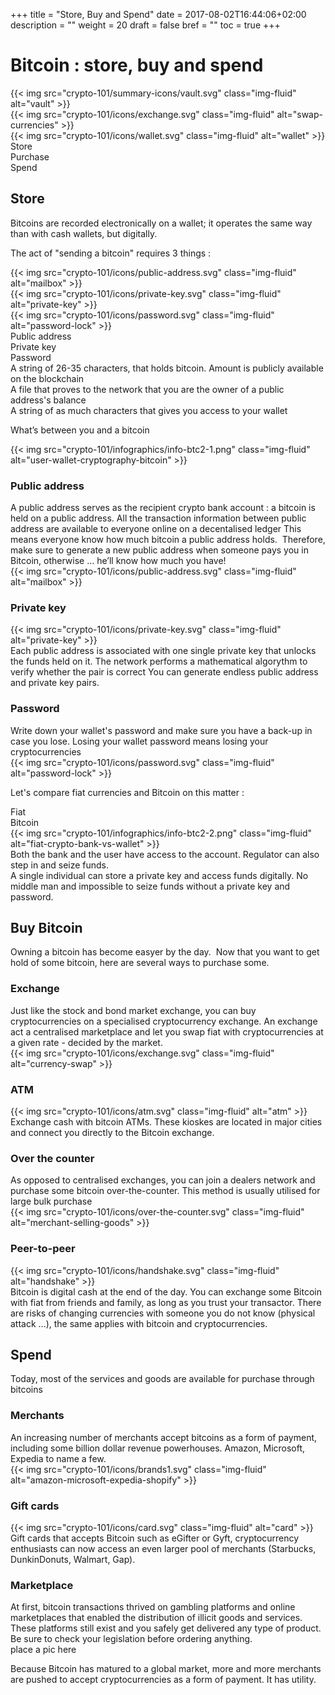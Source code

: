 +++
title = "Store, Buy and Spend"
date = 2017-08-02T16:44:06+02:00
description = ""
weight = 20
draft = false
bref = ""
toc = true
+++

# Bitcoin : store, buy and spend

<div class="container">
  <div class="row">
    <div class="col">
     {{< img src="crypto-101/summary-icons/vault.svg" class="img-fluid" alt="vault" >}}
    </div>
    <div class="col">
     {{< img src="crypto-101/icons/exchange.svg" class="img-fluid" alt="swap-currencies" >}}
    </div>
    <div class="col">
     {{< img src="crypto-101/icons/wallet.svg" class="img-fluid" alt="wallet" >}}
    </div>
  </div>
   <div class="row">
    <div class="col">
      Store
    </div>
    <div class="col">
      Purchase
    </div>
    <div class="col">
      Spend
    </div>
  </div>
</div>



## Store

Bitcoins are recorded electronically on a wallet; 
it operates the same way than with cash wallets, but digitally.

The act of "sending a bitcoin" requires 3 things :


<div class="container">
  <div class="row">
    <div class="col">
     {{< img src="crypto-101/icons/public-address.svg" class="img-fluid" alt="mailbox" >}}
    </div>
    <div class="col">
      {{< img src="crypto-101/icons/private-key.svg" class="img-fluid" alt="private-key" >}}
    </div>
    <div class="col">
      {{< img src="crypto-101/icons/password.svg" class="img-fluid" alt="password-lock" >}}
    </div>
  </div>
  <div class="row">
    <div class="col">
      Public address
    </div>
    <div class="col">
      Private key
    </div>
    <div class="col">
      Password
    </div>
  </div>
  <div class="row">
    <div class="col">
     A string of 26-35 characters, that holds bitcoin. Amount is publicly available on the blockchain
    </div>
    <div class="col">
      A file that proves to the network that you are the owner of a public address's balance
    </div>
    <div class="col">
      A string of as much characters that gives you access to your wallet
    </div>
  </div>
</div>

What’s between you and a bitcoin


{{< img src="crypto-101/infographics/info-btc2-1.png" class="img-fluid" alt="user-wallet-cryptography-bitcoin" >}}

### Public address

<div class="container">
  <div class="row">
    <div class="col">
      A public address serves as the recipient crypto bank account : a bitcoin is held on a public address.
      All the transaction information between public address are available to everyone online on a decentalised ledger
      This means everyone know how much bitcoin a public address holds. 
      Therefore, make sure to generate a new public address when someone pays you in Bitcoin, otherwise … he’ll know how much you have!
    </div>
    <div class="col">
      {{< img src="crypto-101/icons/public-address.svg" class="img-fluid" alt="mailbox" >}}
    </div>
  </div>
</div>


### Private key

<div class="container">
  <div class="row">
    <div class="col">
      {{< img src="crypto-101/icons/private-key.svg" class="img-fluid" alt="private-key" >}}
    </div>
    <div class="col">
      Each public address is associated with one single private key that unlocks the funds held on it.  
      The network performs a mathematical algorythm to verify whether the pair is correct
      You can generate endless public address and private key pairs.
    </div>
  </div>
</div>


### Password

<div class="container">
  <div class="row">
    <div class="col">
      Write down your wallet's password and make sure you have a back-up in case you lose.
      Losing your wallet password means losing your cryptocurrencies
    </div>
    <div class="col">
      {{< img src="crypto-101/icons/password.svg" class="img-fluid" alt="password-lock" >}}
    </div>
  </div>
</div>

Let's compare fiat currencies and Bitcoin on this matter :

<div class="container">
  <div class="row">
    <div class="col">
      Fiat
    </div> 
    <div class="col">
      Bitcoin
    </div>
  </div>
  <div class="row">
    <div class="col">
      {{< img src="crypto-101/infographics/info-btc2-2.png" class="img-fluid" alt="fiat-crypto-bank-vs-wallet" >}}
    </div> 
  </div>
  <div class="row">
    <div class="col">
     Both the bank and the user have access to the account. Regulator can also step in and seize funds. 
    </div> 
    <div class="col">
      A single individual can store a private key and access funds digitally. No middle man and impossible to seize funds without a private key and password.
    </div>
  </div>


## Buy Bitcoin

Owning a bitcoin has become easyer by the day. 
Now that you want to get hold of some bitcoin, here are several ways to purchase some.


### Exchange

<div class="container">
  <div class="row">
    <div class="col">
      Just like the stock and bond market exchange, you can buy cryptocurrencies on a specialised cryptocurrency exchange. An exchange act a centralised marketplace and let you swap fiat with cryptocurrencies at a given rate - decided by the market.
    </div>
    <div class="col">
       {{< img src="crypto-101/icons/exchange.svg" class="img-fluid" alt="currency-swap" >}}
    </div>
  </div>
</div>


### ATM

<div class="container">
  <div class="row">
    <div class="col">
       {{< img src="crypto-101/icons/atm.svg" class="img-fluid" alt="atm" >}}
    </div>
    <div class="col">
      Exchange cash with bitcoin ATMs. These kioskes are located in major cities and connect you directly to the Bitcoin exchange.
    </div>
  </div>
</div>


### Over the counter 

<div class="container">
  <div class="row">
    <div class="col">
      As opposed to centralised exchanges, you can join a dealers network and purchase some bitcoin over-the-counter. This method is usually utilised for large bulk purchase
    </div>
    <div class="col">
       {{< img src="crypto-101/icons/over-the-counter.svg" class="img-fluid" alt="merchant-selling-goods" >}}
    </div>
  </div>
</div>


### Peer-to-peer

<div class="container">
  <div class="row">
    <div class="col">
       {{< img src="crypto-101/icons/handshake.svg" class="img-fluid" alt="handshake" >}}
    </div>
    <div class="col">
     Bitcoin is digital cash at the end of the day. You can exchange some Bitcoin with fiat from friends and family, as long as you trust your transactor. There are risks of changing currencies with someone you do not know (physical attack ...), the same applies with bitcoin and cryptocurrencies.
    </div>
  </div>
</div>



## Spend


Today, most of the services and goods are available for purchase through bitcoins



### Merchants


<div class="container">
  <div class="row">
    <div class="col">
     An increasing number of merchants accept bitcoins as a form of payment, including some billion dollar revenue powerhouses. Amazon, Microsoft, Expedia to name a few.
    </div>
    <div class="col">
       {{< img src="crypto-101/icons/brands1.svg" class="img-fluid" alt="amazon-microsoft-expedia-shopify" >}}
    </div>
  </div>
</div>



###  Gift cards


<div class="container">
  <div class="row">
    <div class="col">
     {{< img src="crypto-101/icons/card.svg" class="img-fluid" alt="card" >}}
    </div>
    <div class="col">
     Gift cards that accepts Bitcoin such as eGifter or Gyft, cryptocurrency enthusiasts can now access an even larger pool of merchants (Starbucks, DunkinDonuts, Walmart, Gap). 
    </div>
  </div>
</div>


### Marketplace

<div class="container">
  <div class="row">
    <div class="col">
    At first, bitcoin transactions thrived on gambling platforms and online marketplaces that enabled the distribution of illicit goods and services. These platforms still exist and you safely get delivered any type of product. Be sure to check your legislation before ordering anything.
    </div>
    <div class="col">
     place a pic here
    </div>
  </div>
</div>

Because Bitcoin has matured to a global market, more and more merchants are pushed to accept cryptocurrencies as a form of payment.
It has utility.

